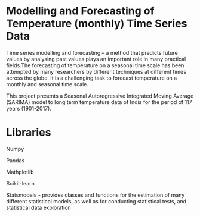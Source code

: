 # Modelling and Forecasting of Temperature (monthly) Time Series Data

Time series modelling and forecasting – a method that predicts future values by analysing past values plays an important role in many practical fields.The
forecasting of temperature on a seasonal time scale has been attempted by many researchers by different techniques at different times across the globe. It is a
challenging task to forecast temperature on a monthly and seasonal time scale.

This project presents a Seasonal Autoregressive Integrated Moving Average (SARIMA) model to long term temperature data of India for the period of 117 years (1901-2017).

# Libraries
Numpy

Pandas

Mathplotlib

Scikit-learn

Statsmodels - provides classes and functions for the estimation of many different statistical models, as well as for conducting statistical tests, and statistical data exploration





